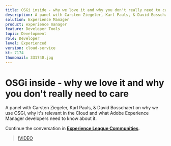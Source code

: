 ```yaml
---
title: OSGi inside - why we love it and why you don't really need to care
description: A panel with Carsten Ziegeler, Karl Pauls, & David Bosschaert on why we use OSGi, why it's relevant in the Cloud and what Adobe Experience Manager developers need to know about it. This session was delivered as part of Adobe Developers Live Content event.
solution: Experience Manager
product: experience manager
feature: Developer Tools
topic: Development
role: Developer
level: Experienced
version: cloud-service
kt: 7174
thumbnail: 331740.jpg
---
```


# OSGi inside - why we love it and why you don't really need to care 

A panel with Carsten Ziegeler, Karl Pauls, & David Bosschaert on why we use OSGi, why it's relevant in the Cloud and what Adobe Experience Manager developers need to know about it.

Continue the conversation in **[Experience League Communities](http://adobe.ly/36Yd3v6)**.

>[!VIDEO](https://video.tv.adobe.com/v/331740/?quality=12&learn=on&hidetitle=true)